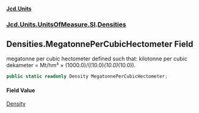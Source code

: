 #### [Jcd.Units](index 'index')
### [Jcd.Units.UnitsOfMeasure.SI](Jcd.Units.UnitsOfMeasure.SI 'Jcd.Units.UnitsOfMeasure.SI').[Densities](Densities 'Jcd.Units.UnitsOfMeasure.SI.Densities')

## Densities.MegatonnePerCubicHectometer Field

megatonne per cubic hectometer defined such that: kilotonne per cubic dekameter = Mt/hm³ ×
(1000.0)/((10.0)*(10.0)*(10.0)).

```csharp
public static readonly Density MegatonnePerCubicHectometer;
```

#### Field Value
[Density](Density 'Jcd.Units.UnitTypes.Density')
